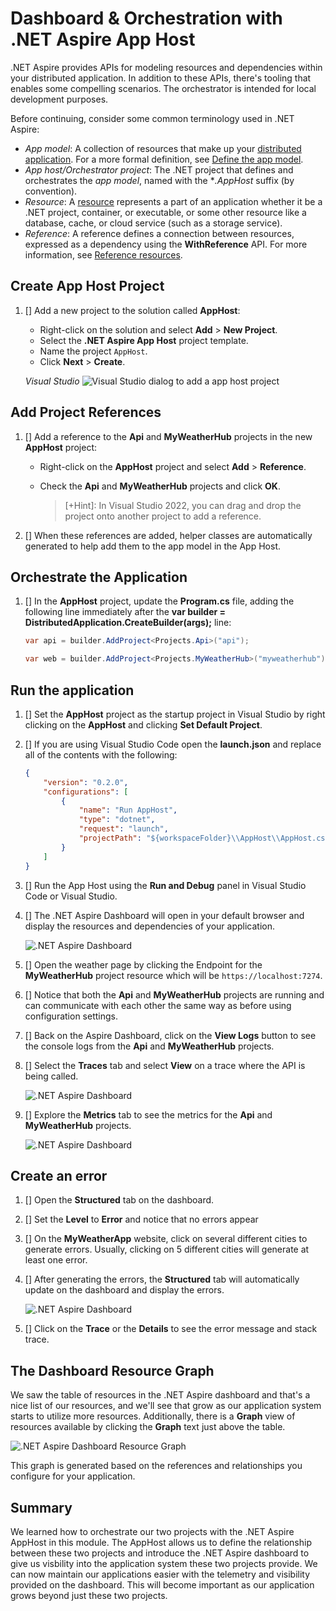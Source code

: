 # Dashboard & Orchestration with .NET Aspire App Host

.NET Aspire provides APIs for modeling resources and dependencies within your distributed application. In addition to these APIs, there's tooling that enables some compelling scenarios. The orchestrator is intended for local development purposes.

Before continuing, consider some common terminology used in .NET Aspire:

- *App model*: A collection of resources that make up your [distributed application](https://learn.microsoft.com/dotnet/api/aspire.hosting.distributedapplication). For a more formal definition, see [Define the app model](https://learn.microsoft.com/dotnet/aspire/fundamentals/app-host-overview?tabs=docker#define-the-app-model).
- *App host/Orchestrator project*: The .NET project that defines and orchestrates the *app model*, named with the **.AppHost* suffix (by convention).
- *Resource*: A [resource](https://learn.microsoft.com/dotnet/aspire/fundamentals/app-host-overview?tabs=docker#built-in-resource-types) represents a part of an application whether it be a .NET project, container, or executable, or some other resource like a database, cache, or cloud service (such as a storage service).
- *Reference*: A reference defines a connection between resources, expressed as a dependency using the **WithReference** API. For more information, see [Reference resources](https://learn.microsoft.com/dotnet/aspire/fundamentals/app-host-overview?tabs=docker#reference-resources).

## Create App Host Project

1. [] Add a new project to the solution called **AppHost**:
   - Right-click on the solution and select **Add** > **New Project**.
   - Select the **.NET Aspire App Host** project template.
   - Name the project `AppHost`.
   - Click **Next** > **Create**.

    *Visual Studio*
    ![Visual Studio dialog to add a app host project](./images/vs-add-apphost.png)

## Add Project References

1. [] Add a reference to the **Api** and **MyWeatherHub** projects in the new **AppHost** project:
   - Right-click on the **AppHost** project and select **Add** > **Reference**.
   - Check the **Api** and **MyWeatherHub** projects and click **OK**.

     > [+Hint]: In Visual Studio 2022, you can drag and drop the project onto another project to add a reference.

2. [] When these references are added, helper classes are automatically generated to help add them to the app model in the App Host.

## Orchestrate the Application

1. [] In the **AppHost** project, update the **Program.cs** file, adding the following line immediately after the **var builder = DistributedApplication.CreateBuilder(args);** line:

    ```csharp
    var api = builder.AddProject<Projects.Api>("api");

    var web = builder.AddProject<Projects.MyWeatherHub>("myweatherhub");
    ```

## Run the application

1. [] Set the **AppHost** project as the startup project in Visual Studio by right clicking on the **AppHost** and clicking **Set Default Project**.
1. [] If you are using Visual Studio Code open the **launch.json** and replace all of the contents with the following:

    ```json
    {
        "version": "0.2.0",
        "configurations": [
            {
                "name": "Run AppHost",
                "type": "dotnet",
                "request": "launch",
                "projectPath": "${workspaceFolder}\\AppHost\\AppHost.csproj"
            }
        ]
    }
    ```

1. [] Run the App Host using the **Run and Debug** panel in Visual Studio Code or Visual Studio.
1. [] The .NET Aspire Dashboard will open in your default browser and display the resources and dependencies of your application.

    ![.NET Aspire Dashboard](./images/dashboard.png)

2. [] Open the weather page by clicking the Endpoint for the **MyWeatherHub** project resource which will be `https://localhost:7274`.
3. [] Notice that both the **Api** and **MyWeatherHub** projects are running and can communicate with each other the same way as before using configuration settings.
4. [] Back on the Aspire Dashboard, click on the **View Logs** button to see the console logs from the **Api** and **MyWeatherHub** projects.
5. [] Select the **Traces** tab and select **View** on a trace where the API is being called.

    ![.NET Aspire Dashboard](./images/dashboard-trace.png)

6. [] Explore the **Metrics** tab to see the metrics for the **Api** and **MyWeatherHub** projects.

    ![.NET Aspire Dashboard](./images/dashboard-metrics.png)

## Create an error

1. [] Open the **Structured** tab on the dashboard.
1. [] Set the **Level** to **Error** and notice that no errors appear
1. [] On the **MyWeatherApp** website, click on several different cities to generate errors. Usually, clicking on 5 different cities will generate at least one error.
1. [] After generating the errors, the **Structured** tab will automatically update on the dashboard and display the errors.

    ![.NET Aspire Dashboard](./images/dashboard-error.png)

1. [] Click on the **Trace** or the **Details** to see the error message and stack trace.

## The Dashboard Resource Graph

We saw the table of resources in the .NET Aspire dashboard and that's a nice list of our resources, and we'll see that grow as our application system starts to utilize more resources.  Additionally, there is a **Graph** view of resources available by clicking the **Graph** text just above the table.

![.NET Aspire Dashboard Resource Graph](./images/dashboard-graph.png)

This graph is generated based on the references and relationships you configure for your application.

## Summary

We learned how to orchestrate our two projects with the .NET Aspire AppHost in this module.  The AppHost allows us to define the relationship between these two projects and introduce the .NET Aspire dashboard to give us visbility into the application system these two projects provide.  We can now maintain our applications easier with the telemetry and visibility provided on the dashboard.  This will become important as our application grows beyond just these two projects.